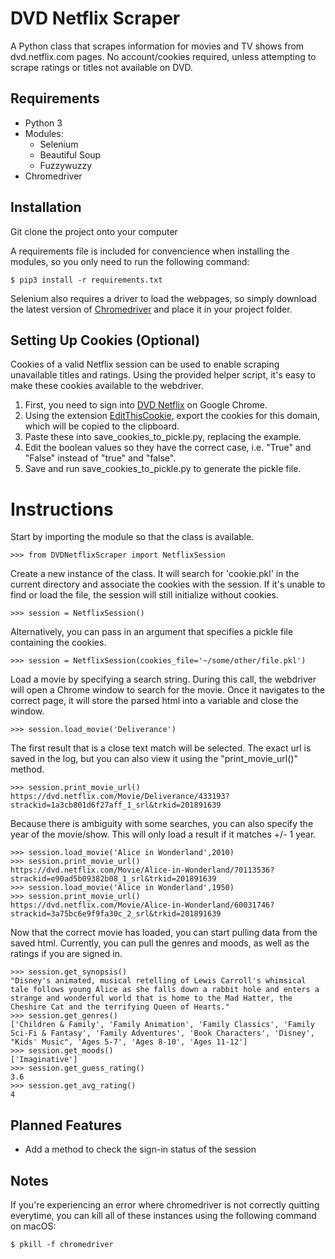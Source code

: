 # DVD Netflix Scraper
A Python class that scrapes information for movies and TV shows from dvd.netflix.com pages. No account/cookies required, unless attempting to scrape ratings or titles not available on DVD.

## Requirements
* Python 3
* Modules:
  * Selenium
  * Beautiful Soup
  * Fuzzywuzzy
* Chromedriver

## Installation

Git clone the project onto your computer 

A requirements file is included for convencience when installing the modules, 
so you only need to run the following command:

```$ pip3 install -r requirements.txt```

Selenium also requires a driver to load the webpages, so simply download the latest version of [Chromedriver](http://chromedriver.storage.googleapis.com/index.html) and place it in your project folder.

## Setting Up Cookies (Optional)

Cookies of a valid Netflix session can be used to enable scraping unavailable titles and ratings. Using the provided helper script, it's easy to make these cookies available to the webdriver.

1. First, you need to sign into [DVD Netflix](https://dvd.netflix.com/MemberHome) on Google Chrome.
2. Using the extension [EditThisCookie](https://chrome.google.com/webstore/detail/editthiscookie/fngmhnnpilhplaeedifhccceomclgfbg?hl=en), export the cookies for this domain, which will be copied to the clipboard.
3. Paste these into save_cookies_to_pickle.py, replacing the example.
4. Edit the boolean values so they have the correct case, i.e. "True" and "False" instead of "true" and "false".
5. Save and run save_cookies_to_pickle.py to generate the pickle file.

# Instructions

Start by importing the module so that the class is available.

```>>> from DVDNetflixScraper import NetflixSession```

Create a new instance of the class.  It will search for 'cookie.pkl' in the current directory and associate the cookies with the session.  If it's unable to find or load the file, the session will still initialize without cookies.

```>>> session = NetflixSession()```

Alternatively, you can pass in an argument that specifies a pickle file containing the cookies.

```>>> session = NetflixSession(cookies_file='~/some/other/file.pkl')```

Load a movie by specifying a search string.  During this call, the webdriver will open a Chrome window to search for the movie.  Once it navigates to the correct page, it will store the parsed html into a variable and close the window.

```>>> session.load_movie('Deliverance')```

The first result that is a close text match will be selected.  The exact url is saved in the log, but you can also view it using the "print_movie_url()" method.

```
>>> session.print_movie_url()
https://dvd.netflix.com/Movie/Deliverance/433193?strackid=1a3cb801d6f27aff_1_srl&trkid=201891639
```

Because there is ambiguity with some searches, you can also specify the year of the movie/show.  This will only load a result if it matches +/- 1 year.

```
>>> session.load_movie('Alice in Wonderland',2010)
>>> session.print_movie_url()
https://dvd.netflix.com/Movie/Alice-in-Wonderland/70113536?strackid=e90ad5b09382b08_1_srl&trkid=201891639
>>> session.load_movie('Alice in Wonderland',1950)
>>> session.print_movie_url()
https://dvd.netflix.com/Movie/Alice-in-Wonderland/60031746?strackid=3a75bc6e9f9fa30c_2_srl&trkid=201891639
```

Now that the correct movie has loaded, you can start pulling data from the saved html.  Currently, you can pull the genres and moods, as well as the ratings if you are signed in.

```
>>> session.get_synopsis()
"Disney's animated, musical retelling of Lewis Carroll's whimsical tale follows young Alice as she falls down a rabbit hole and enters a strange and wonderful world that is home to the Mad Hatter, the Cheshire Cat and the terrifying Queen of Hearts."
>>> session.get_genres()
['Children & Family', 'Family Animation', 'Family Classics', 'Family Sci-Fi & Fantasy', 'Family Adventures', 'Book Characters', 'Disney', "Kids' Music", 'Ages 5-7', 'Ages 8-10', 'Ages 11-12']
>>> session.get_moods()
['Imaginative']
>>> session.get_guess_rating()
3.6
>>> session.get_avg_rating()
4
```

## Planned Features

* Add a method to check the sign-in status of the session

## Notes

If you're experiencing an error where chromedriver is not correctly quitting everytime, you can kill all of these instances using the following command on macOS:

```$ pkill -f chromedriver```

